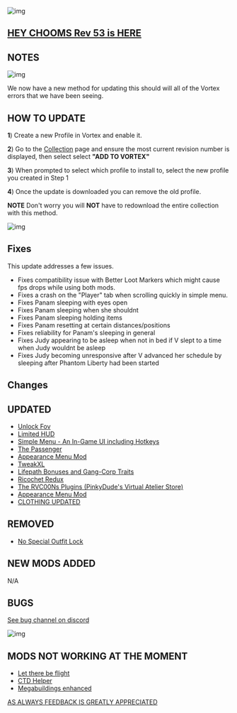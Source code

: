 ![img](https://s11.gifyu.com/images/Cuty-od-Dreams-Logo-YellowUP.png)

## [HEY CHOOMS Rev 53 is HERE](https://)


## NOTES

![img](https://i.imgur.com/wAJUpeU.png)

We now have a new method for updating this should will all of the Vortex errors that we have been seeing.

## HOW TO UPDATE

**1**) Create a new Profile in Vortex and enable it.

**2**) Go to the [Collection](https://next.nexusmods.com/cyberpunk2077/collections/dfvt7o?utm_source=copy&utm_medium=social&utm_campaign=share_collection) page and ensure the most current revision number is displayed, then select select **"ADD TO VORTEX"**

**3**) When prompted to select which profile to install to, select the new profile you created in Step 1

**4**) Once the update is downloaded you can remove the old profile.

**NOTE** Don't worry you will **NOT** have to redownload the entire collection with this method.

![img](https://i.imgur.com/wAJUpeU.png)

## Fixes

This update addresses a few issues.

- Fixes compatibility issue with Better Loot Markers which might cause fps drops while using both mods.
- Fixes a crash on the "Player" tab when scrolling quickly in simple menu.
- Fixes Panam sleeping with eyes open
- Fixes Panam sleeping when she shouldnt
- Fixes Panam sleeping holding items
- Fixes Panam resetting at certain distances/positions
- Fixes reliability for Panam's sleeping in general
- Fixes Judy appearing to be asleep when not in bed if V slept to a time when Judy wouldnt be asleep
- Fixes Judy becoming unresponsive after V advanced her schedule by sleeping after Phantom Liberty had been started

## Changes 


## UPDATED

- [Unlock Fov](https://www.nexusmods.com/cyberpunk2077/mods/7989)
- [Limited HUD](https://www.nexusmods.com/cyberpunk2077/mods/2592)
- [Simple Menu - An In-Game UI including Hotkeys](https://www.nexusmods.com/cyberpunk2077/mods/818)
- [The Passenger](https://www.nexusmods.com/cyberpunk2077/mods/10731)
- [Appearance Menu Mod](https://www.nexusmods.com/cyberpunk2077/mods/790?tab=description)
- [TweakXL](https://www.nexusmods.com/cyberpunk2077/mods/4197)
- [Lifepath Bonuses and Gang-Corp Traits](https://www.nexusmods.com/cyberpunk2077/mods/2217)
- [Ricochet Redux](https://www.nexusmods.com/cyberpunk2077/mods/7197?tab=description)
- [The RVC00Ns Plugins (PinkyDude's Virtual Atelier Store)](https://www.nexusmods.com/cyberpunk2077/mods/8724)
- [Appearance Menu Mod](https://www.nexusmods.com/cyberpunk2077/mods/790?tab=description)
- [CLOTHING UPDATED](https://)

## REMOVED

- [No Special Outfit Lock](https://www.nexusmods.com/cyberpunk2077/mods/3963?tab=description)

## NEW MODS ADDED 

N/A

## BUGS

 [See bug channel on discord](https://discord.gg/xZNztPjA2u)
 
![img](https://i.imgur.com/wAJUpeU.png)

## MODS NOT WORKING AT THE MOMENT 

- [Let there be flight](https://)
- [CTD Helper](https://)
- [Megabuildings enhanced](https://www.nexusmods.com/cyberpunk2077/mods/4924?tab=description)

[AS ALWAYS FEEDBACK IS GREATLY APPRECIATED](https://)